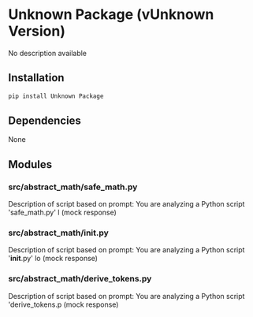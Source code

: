# Unknown Package (vUnknown Version)

No description available

## Installation

```bash
pip install Unknown Package
```

## Dependencies

None

## Modules

### src/abstract_math/safe_math.py

Description of script based on prompt: You are analyzing a Python script 'safe_math.py' l (mock response)

### src/abstract_math/__init__.py

Description of script based on prompt: You are analyzing a Python script '__init__.py' lo (mock response)

### src/abstract_math/derive_tokens.py

Description of script based on prompt: You are analyzing a Python script 'derive_tokens.p (mock response)

